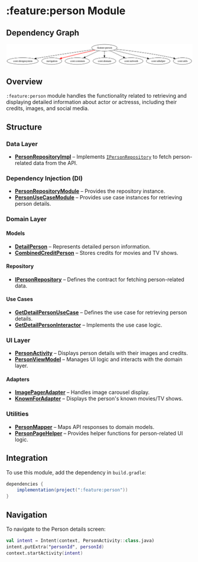 # :feature:person Module

## Dependency Graph

![Dependency graph](../../docs/images/module-graphs/feature-person.svg)

## Overview

`:feature:person` module handles the functionality related to retrieving and displaying detailed information about actor or actresss, including their credits, images, and social media.

## Structure

### Data Layer

- **[PersonRepositoryImpl](../person/src/main/kotlin/com/waffiq/bazz_movies/feature/person/data/repository/PersonRepositoryImpl.kt)** – Implements [`IPersonRepository`](./src/main/kotlin/com/waffiq/bazz_movies/feature/person/domain/repository/IPersonRepository.kt) to fetch person-related data from the API.

### Dependency Injection (DI)

- **[PersonRepositoryModule](../person/src/main/kotlin/com/waffiq/bazz_movies/feature/person/di/PersonRepositoryModule.kt)** – Provides the repository instance.
- **[PersonUseCaseModule](../person/src/main/kotlin/com/waffiq/bazz_movies/feature/person/di/PersonUseCaseModule.kt)** – Provides use case instances for retrieving person details.

### Domain Layer

#### Models

- **[DetailPerson](../person/src/main/kotlin/com/waffiq/bazz_movies/feature/person/domain/model/DetailPerson.kt)** – Represents detailed person information.
- **[CombinedCreditPerson](../person/src/main/kotlin/com/waffiq/bazz_movies/feature/person/domain/model/CombinedCreditPerson.kt)** – Stores credits for movies and TV shows.

#### Repository

- **[IPersonRepository](../person/src/main/kotlin/com/waffiq/bazz_movies/feature/person/domain/repository/IPersonRepository.kt)** – Defines the contract for fetching person-related data.

#### Use Cases

- **[GetDetailPersonUseCase](../person/src/main/kotlin/com/waffiq/bazz_movies/feature/person/domain/usecase/GetDetailPersonUseCase.kt)** – Defines the use case for retrieving person details.
- **[GetDetailPersonInteractor](../person/src/main/kotlin/com/waffiq/bazz_movies/feature/person/domain/usecase/GetDetailPersonInteractor.kt)** – Implements the use case logic.

### UI Layer

- **[PersonActivity](../person/src/main/kotlin/com/waffiq/bazz_movies/feature/person/ui/PersonActivity.kt)** – Displays person details with their images and credits.
- **[PersonViewModel](../person/src/main/kotlin/com/waffiq/bazz_movies/feature/person/ui/PersonViewModel.kt)** – Manages UI logic and interacts with the domain layer.

#### Adapters

- **[ImagePagerAdapter](../person/src/main/kotlin/com/waffiq/bazz_movies/feature/person/ui/adapter/ImagePagerAdapter.kt)** – Handles image carousel display.
- **[KnownForAdapter](../person/src/main/kotlin/com/waffiq/bazz_movies/feature/person/ui/adapter/KnownForAdapter.kt)** – Displays the person's known movies/TV shows.

### Utilities

- **[PersonMapper](../person/src/main/kotlin/com/waffiq/bazz_movies/feature/person/utils/mapper/PersonMapper.kt)** – Maps API responses to domain models.
- **[PersonPageHelper](../person/src/main/kotlin/com/waffiq/bazz_movies/feature/person/utils/helper/PersonPageHelper.kt)** – Provides helper functions for person-related UI logic.

## Integration

To use this module, add the dependency in `build.gradle`:

```gradle
dependencies {
    implementation(project(":feature:person"))
}
```

## Navigation

To navigate to the Person details screen:

```kotlin
val intent = Intent(context, PersonActivity::class.java)
intent.putExtra("personId", personId)
context.startActivity(intent)
```
